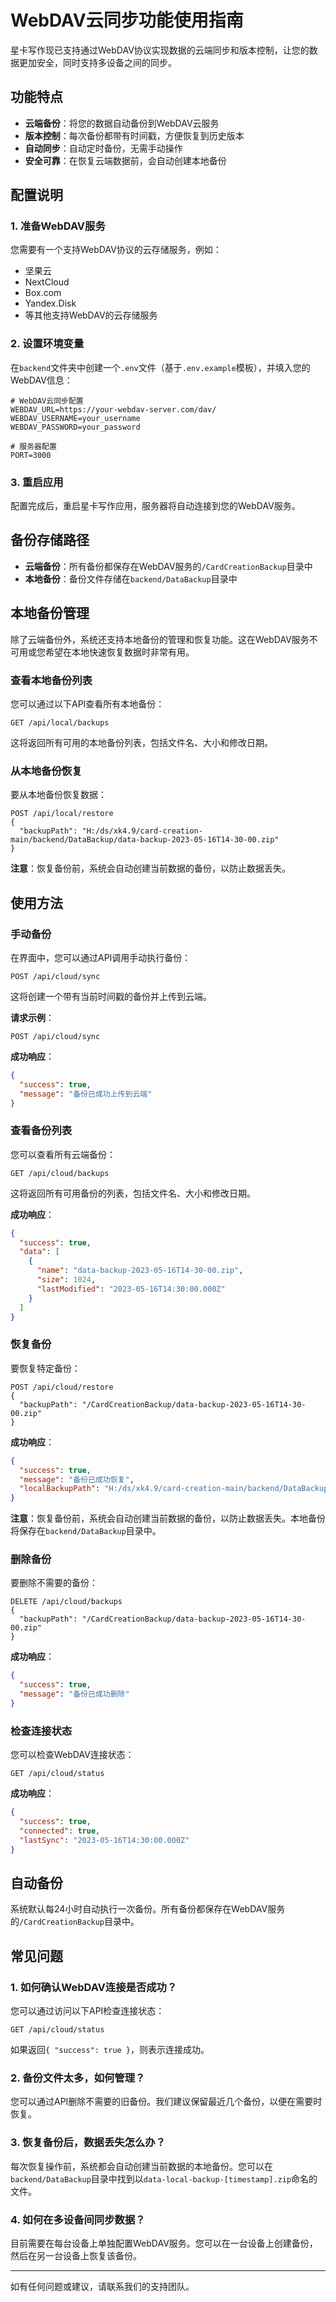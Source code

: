 # WebDAV云同步功能使用指南

星卡写作现已支持通过WebDAV协议实现数据的云端同步和版本控制，让您的数据更加安全，同时支持多设备之间的同步。

## 功能特点

- **云端备份**：将您的数据自动备份到WebDAV云服务
- **版本控制**：每次备份都带有时间戳，方便恢复到历史版本
- **自动同步**：自动定时备份，无需手动操作
- **安全可靠**：在恢复云端数据前，会自动创建本地备份

## 配置说明

### 1. 准备WebDAV服务

您需要有一个支持WebDAV协议的云存储服务，例如：
- 坚果云
- NextCloud
- Box.com
- Yandex.Disk
- 等其他支持WebDAV的云存储服务

### 2. 设置环境变量

在`backend`文件夹中创建一个`.env`文件（基于`.env.example`模板），并填入您的WebDAV信息：

```
# WebDAV云同步配置
WEBDAV_URL=https://your-webdav-server.com/dav/
WEBDAV_USERNAME=your_username
WEBDAV_PASSWORD=your_password

# 服务器配置
PORT=3000
```

### 3. 重启应用

配置完成后，重启星卡写作应用，服务器将自动连接到您的WebDAV服务。

## 备份存储路径

- **云端备份**：所有备份都保存在WebDAV服务的`/CardCreationBackup`目录中
- **本地备份**：备份文件存储在`backend/DataBackup`目录中

## 本地备份管理

除了云端备份外，系统还支持本地备份的管理和恢复功能。这在WebDAV服务不可用或您希望在本地快速恢复数据时非常有用。

### 查看本地备份列表

您可以通过以下API查看所有本地备份：

```
GET /api/local/backups
```

这将返回所有可用的本地备份列表，包括文件名、大小和修改日期。

### 从本地备份恢复

要从本地备份恢复数据：

```
POST /api/local/restore
{
  "backupPath": "H:/ds/xk4.9/card-creation-main/backend/DataBackup/data-backup-2023-05-16T14-30-00.zip"
}
```

**注意**：恢复备份前，系统会自动创建当前数据的备份，以防止数据丢失。

## 使用方法

### 手动备份

在界面中，您可以通过API调用手动执行备份：

```
POST /api/cloud/sync
```

这将创建一个带有当前时间戳的备份并上传到云端。

**请求示例**：
```
POST /api/cloud/sync
```

**成功响应**：
```json
{
  "success": true,
  "message": "备份已成功上传到云端"
}
```

### 查看备份列表

您可以查看所有云端备份：

```
GET /api/cloud/backups
```

这将返回所有可用备份的列表，包括文件名、大小和修改日期。

**成功响应**：
```json
{
  "success": true,
  "data": [
    {
      "name": "data-backup-2023-05-16T14-30-00.zip",
      "size": 1024,
      "lastModified": "2023-05-16T14:30:00.000Z"
    }
  ]
}
```

### 恢复备份

要恢复特定备份：

```
POST /api/cloud/restore
{
  "backupPath": "/CardCreationBackup/data-backup-2023-05-16T14-30-00.zip"
}
```

**成功响应**：
```json
{
  "success": true,
  "message": "备份已成功恢复",
  "localBackupPath": "H:/ds/xk4.9/card-creation-main/backend/DataBackup/data-local-backup-2023-05-16T15-30-00.zip"
}
```

**注意**：恢复备份前，系统会自动创建当前数据的备份，以防止数据丢失。本地备份将保存在`backend/DataBackup`目录中。

### 删除备份

要删除不需要的备份：

```
DELETE /api/cloud/backups
{
  "backupPath": "/CardCreationBackup/data-backup-2023-05-16T14-30-00.zip"
}
```

**成功响应**：
```json
{
  "success": true,
  "message": "备份已成功删除"
}
```

### 检查连接状态

您可以检查WebDAV连接状态：

```
GET /api/cloud/status
```

**成功响应**：
```json
{
  "success": true,
  "connected": true,
  "lastSync": "2023-05-16T14:30:00.000Z"
}
```

## 自动备份

系统默认每24小时自动执行一次备份。所有备份都保存在WebDAV服务的`/CardCreationBackup`目录中。

## 常见问题

### 1. 如何确认WebDAV连接是否成功？

您可以通过访问以下API检查连接状态：

```
GET /api/cloud/status
```

如果返回`{ "success": true }`，则表示连接成功。

### 2. 备份文件太多，如何管理？

您可以通过API删除不需要的旧备份。我们建议保留最近几个备份，以便在需要时恢复。

### 3. 恢复备份后，数据丢失怎么办？

每次恢复操作前，系统都会自动创建当前数据的本地备份。您可以在`backend/DataBackup`目录中找到以`data-local-backup-[timestamp].zip`命名的文件。

### 4. 如何在多设备间同步数据？

目前需要在每台设备上单独配置WebDAV服务。您可以在一台设备上创建备份，然后在另一台设备上恢复该备份。

---

如有任何问题或建议，请联系我们的支持团队。